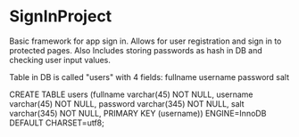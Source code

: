 # SignInProject
Basic framework for app sign in. Allows for user registration and sign in to protected pages. Also Includes storing passwords as hash in DB and checking user input values. 

Table in DB is called "users" with 4 fields:
fullname
username
password
salt

CREATE TABLE users (fullname varchar(45) NOT NULL, username varchar(45) NOT NULL, password varchar(345) NOT NULL, salt varchar(345) NOT NULL, PRIMARY KEY (username)) ENGINE=InnoDB DEFAULT CHARSET=utf8;

